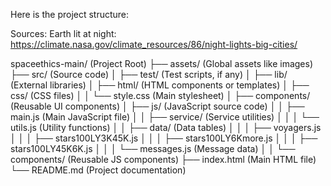 Here is the project structure: 

Sources: 
Earth lit at night: https://climate.nasa.gov/climate_resources/86/night-lights-big-cities/








spaceethics-main/              (Project Root)
├── assets/                    (Global assets like images)
├── src/                       (Source code)
│   ├── test/                  (Test scripts, if any)
│   ├── lib/                   (External libraries)
│   ├── html/                  (HTML components or templates)
│   ├── css/                   (CSS files)
│   │   └── style.css          (Main stylesheet)
│   ├── components/            (Reusable UI components)
│   ├── js/                    (JavaScript source code)
│   │   ├── main.js            (Main JavaScript file)
│   │   ├── service/           (Service utilities)
│   │   │   └── utils.js       (Utility functions)
│   │   ├── data/              (Data tables)
│   │   │   ├── voyagers.js
│   │   │   ├── stars100LY3K45K.js
│   │   │   ├── stars100LY6Kmore.js
│   │   │   ├── stars100LY45K6K.js
│   │   │   └── messages.js    (Message data)
│   │   └── components/        (Reusable JS components)
├── index.html                 (Main HTML file)
└── README.md                  (Project documentation)